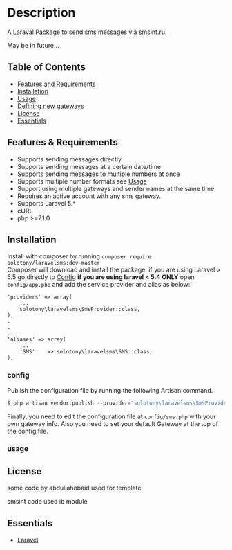 # Description

A Laraval Package to send sms messages via smsint.ru.
 
May be in future...


## Table of Contents

- [Features and Requirements](#features)
- [Installation](#installation)
- [Usage](#usage)
- [Defining new gateways](#gateways)
- [License](#License)
- [Essentials](#essentials)

## Features & Requirements

* Supports sending messages directly
* Supports sending messages at a certain date/time
* Supports sending messages to multiple numbers at once
* Supports multiple number formats see [Usage](#usage)
* Support using multiple gateways and sender names at the same time.
* Requires an active account with any sms gateway.
* Supports Laravel 5.*
* cURL 
* php >=7.1.0


## Installation

Install with composer by running  `composer require solotony/laravelsms:dev-master`  
Composer will download and install the package. if you are using Laravel > 5.5 go directly to [Config](#config)
**if you are using laravel < 5.4 ONLY**
open `config/app.php` and add the service provider and alias as below:

    'providers' => array(
        ...
        solotony\laravelsms\SmsProvider::class,
    ),
    .
    .
    .
    'aliases' => array(
        ...
        'SMS'    => solotony\laravelsms\SMS::class,
    ),

### config

Publish the configuration file by running the following Artisan command.

```php
$ php artisan vendor:publish --provider="solotony\laravelsms\SmsProvider"
```
Finally, you need to edit the configuration file at  `config/sms.php` with your own gateway info. Also you need to set your default Gateway at the top of the config file.


### usage


## License

some code by abdullahobaid used for template

smsint code used ib module 

## Essentials
* [Laravel](https://laravel.com)

